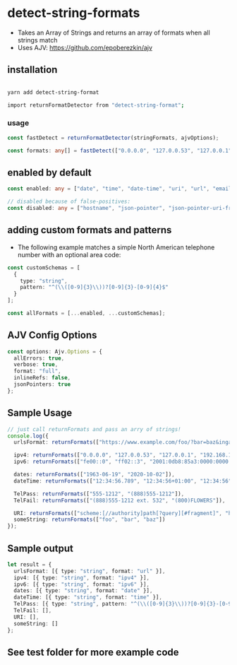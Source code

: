 # detect-string-formats

- Takes an Array of Strings and returns an array of formats when all strings match
- Uses AJV: https://github.com/epoberezkin/ajv

## installation

```bash

yarn add detect-string-format

import returnFormatDetector from "detect-string-format";

```

### usage

```ts
const fastDetect = returnFormatDetector(stringFormats, ajvOptions);

const formats: any[] = fastDetect(["0.0.0.0", "127.0.0.53", "127.0.0.1"]);
```

## enabled by default

```ts
const enabled: any = ["date", "time", "date-time", "uri", "url", "email", "ipv4", "ipv6", "uuid"];

// disabled because of false-positives:
const disabled: any = ["hostname", "json-pointer", "json-pointer-uri-fragment", "relative-json-pointer", "uri-reference", "regex"];
```

## adding custom formats and patterns

- The following example matches a simple North American telephone number with an optional area code:

```ts
const customSchemas = [
  {
    type: "string",
    pattern: "^(\\([0-9]{3}\\))?[0-9]{3}-[0-9]{4}$"
  }
];

const allFormats = [...enabled, ...customSchemas];
```

## AJV Config Options

```ts
const options: Ajv.Options = {
  allErrors: true,
  verbose: true,
  format: "full",
  inlineRefs: false,
  jsonPointers: true
};
```

## Sample Usage

```ts
// just call returnFormats and pass an arry of strings!
console.log({
  urlsFormat: returnFormats(["https://www.example.com/foo/?bar=baz&inga=42&quux", "http://-.~_!$&'()*+,;=:%40:80%2f::::::@example.com", "http://foo.com/unicode_(✪)_in_parens", "https://github.com/epoberezkin/ajv/blob/master/lib/compile/formats.js"]),

  ipv4: returnFormats(["0.0.0.0", "127.0.0.53", "127.0.0.1", "192.168.1.13", "0.0.0.0", "1.2.3.4"]),
  ipv6: returnFormats(["fe00::0", "ff02::3", "2001:0db8:85a3:0000:0000:8a2e:0370:7334", "fe80::f2de:f1ff:fe55:53"]),

  dates: returnFormats(["1963-06-19", "2020-10-02"]),
  dateTime: returnFormats(["12:34:56.789", "12:34:56+01:00", "12:34:56"]),

  TelPass: returnFormats(["555-1212", "(888)555-1212"]),
  TelFail: returnFormats(["(888)555-1212 ext. 532", "(800)FLOWERS"]),

  URI: returnFormats(["scheme:[//authority]path[?query][#fragment]", "https://john.doe@www.example.com:123/forum/questions/?tag=networking&order=newest#top", "#fragment"]),
  someString: returnFormats(["foo", "bar", "baz"])
});
```

## Sample output

```ts
let result = {
  urlsFormat: [{ type: "string", format: "url" }],
  ipv4: [{ type: "string", format: "ipv4" }],
  ipv6: [{ type: "string", format: "ipv6" }],
  dates: [{ type: "string", format: "date" }],
  dateTime: [{ type: "string", format: "time" }],
  TelPass: [{ type: "string", pattern: "^(\\([0-9]{3}\\))?[0-9]{3}-[0-9]{4}$" }],
  TelFail: [],
  URI: [],
  someString: []
};
```

## See test folder for more example code
